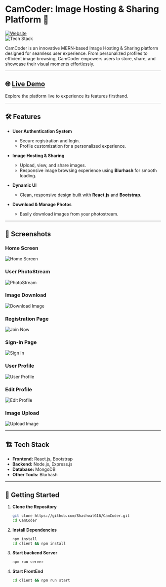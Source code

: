 # CamCoder: Image Hosting & Sharing Platform 🌟  
[![Website](https://img.shields.io/badge/Website-Live%20Now-green)](https://camcoder.onrender.com/)  
![Tech Stack](https://img.shields.io/badge/Tech%20Stack-MERN-blue)  

CamCoder is an innovative MERN-based Image Hosting & Sharing platform designed for seamless user experience. From personalized profiles to efficient image browsing, CamCoder empowers users to store, share, and showcase their visual moments effortlessly.

---

## 🌐 [Live Demo](https://camcoder.onrender.com/)  
Explore the platform live to experience its features firsthand.

---

## 🛠️ Features  
- **User Authentication System**  
  - Secure registration and login.  
  - Profile customization for a personalized experience.  

- **Image Hosting & Sharing**  
  - Upload, view, and share images.  
  - Responsive image browsing experience using **Blurhash** for smooth loading.  

- **Dynamic UI**  
  - Clean, responsive design built with **React.js** and **Bootstrap**.  

- **Download & Manage Photos**  
  - Easily download images from your photostream.  

---

## 📸 Screenshots  

### Home Screen  
![Home Screen](https://github.com/ShashwatG16/CamCoder/assets/84587801/cc6429f4-b330-4010-8f22-f01da2b7a1f2)  

### User PhotoStream  
![PhotoStream](https://github.com/ShashwatG16/CamCoder/assets/84587801/e2668b98-d9da-433a-ab62-e34fdf352287)  

### Image Download  
![Download Image](https://github.com/ShashwatG16/CamCoder/assets/84587801/69eedf0f-64b7-4241-9fe8-1d7665996a72)  

### Registration Page  
![Join Now](https://github.com/ShashwatG16/CamCoder/assets/84587801/c376ea13-e7dc-45c2-ad42-33d3d3566073)  

### Sign-In Page  
![Sign In](https://github.com/ShashwatG16/CamCoder/assets/84587801/fb6ba010-288a-407d-be54-ee633926bbe5)  

### User Profile  
![User Profile](https://github.com/ShashwatG16/CamCoder/assets/84587801/49058716-10d4-4ff1-80be-a51b21816f18)  

### Edit Profile  
![Edit Profile](https://github.com/ShashwatG16/CamCoder/assets/84587801/910df7a2-d26f-4113-b878-706ba004453f)  

### Image Upload  
![Upload Image](https://github.com/ShashwatG16/CamCoder/assets/84587801/95422651-9aa7-4692-8548-7b7b391ddd71)  

---

## 🏗️ Tech Stack  
- **Frontend:** React.js, Bootstrap  
- **Backend:** Node.js, Express.js  
- **Database:** MongoDB  
- **Other Tools:** Blurhash  

---

## 🚀 Getting Started  

1. **Clone the Repository**  
   ```bash
   git clone https://github.com/ShashwatG16/CamCoder.git
   cd CamCoder
2. **Install Dependencies**
   ```bash
   npm install
   cd client && npm install

4. **Start backend Server**
    ```bash
    npm run server
5. **Start FrontEnd**
   ```bash
   cd client && npm run start
